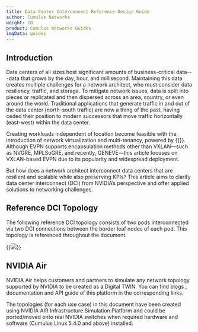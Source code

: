 ```yaml
---
title: Data Center Interconnect Reference Design Guide
author: Cumulus Networks
weight: 10
product: Cumulus Networks Guides
imgData: guides
---
```


## Introduction

Data centers of all sizes host significant amounts of business-critical data---data that grows by the day, hour, and millisecond. Maintaining this data creates multiple challenges for a network architect, who must consider data resiliency, traffic, and storage. To mitigate network issues, data is split into pieces or replicated and then dispersed across an area, country, or even around the world. Traditional applications that generate traffic in and out of the data center (north-south traffic) are now a thing of the past, having ceded their position to modern successors that move traffic horizontally (east-west) within the data center.  

Creating workloads independent of location become feasible with the introduction of network virtualization and multi-tenancy, powered by {{<exlink url="https://docs.nvidia.com/networking-ethernet-software/guides/EVPN-Network-Reference/" text="EVPN with VXLAN encapsulation">}}. Although EVPN supports encapsulation methods other than VXLAN&mdash;such as NVGRE, MPLSoGRE, and recently, GENEVE&mdash;this article focuses on VXLAN-based EVPN due to its popularity and widespread deployment.

But how does a network architect interconnect data centers that are resilient and scalable while also preserving KPIs? This article aims to clarify data center interconnect (DCI) from NVIDIA’s perspective and offer applied solutions to networking challenges. 

## Reference DCI Topology

The following reference DCI topology consists of two pods interconnected via two DCI connections between the border leaf nodes of each pod. This topology is referenced throughout the document.

{{<img src= "/images/guides/dci-reference-topology.png">}}

## NVIDIA Air

NVIDIA Air helps customers and partners to simulate any network topology supported by NVIDIA to be created as a Digital TWIN. You can find blogs , documentation and API guide of this platform in the corresponding links. 

The topologies (for each use case) in this document have been created using NVIDIA AIR Infrastructure Simulation Platform and could be ported/moved onto real NVIDIA switches when required hardware and software (Cumulus Linux 5.4.0 and above) installed. 
